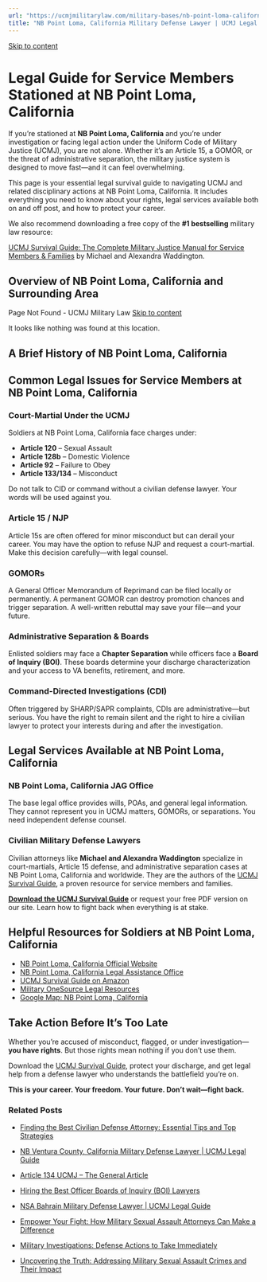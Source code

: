 ```yaml
---
url: "https://ucmjmilitarylaw.com/military-bases/nb-point-loma-california-military-defense-lawyer-ucmj-legal-guide/"
title: "NB Point Loma, California Military Defense Lawyer | UCMJ Legal Guide"
---
```


[Skip to content](https://ucmjmilitarylaw.com/military-bases/nb-point-loma-california-military-defense-lawyer-ucmj-legal-guide/#content)

# Legal Guide for Service Members Stationed at NB Point Loma, California

If you’re stationed at **NB Point Loma, California** and you’re under investigation or facing legal action under the Uniform Code of Military Justice (UCMJ), you are not alone. Whether it’s an Article 15, a GOMOR, or the threat of administrative separation, the military justice system is designed to move fast—and it can feel overwhelming.

This page is your essential legal survival guide to navigating UCMJ and related disciplinary actions at NB Point Loma, California. It includes everything you need to know about your rights, legal services available both on and off post, and how to protect your career.

We also recommend downloading a free copy of the **#1 bestselling** military law resource:

[UCMJ Survival Guide: The Complete Military Justice Manual for Service Members & Families](https://www.amazon.com/dp/B0FCDD3B2Z) by Michael and Alexandra Waddington.

## Overview of NB Point Loma, California and Surrounding Area

Page Not Found - UCMJ Military Law [Skip to content](https://ucmjmilitarylaw.com/military-bases/nb-point-loma-california-military-defense-lawyer-ucmj-legal-guide/%7Blocation7#content)

It looks like nothing was found at this location.

## A Brief History of NB Point Loma, California

## Common Legal Issues for Service Members at NB Point Loma, California

### Court-Martial Under the UCMJ

Soldiers at NB Point Loma, California face charges under:

- **Article 120** – Sexual Assault
- **Article 128b** – Domestic Violence
- **Article 92** – Failure to Obey
- **Article 133/134** – Misconduct

Do not talk to CID or command without a civilian defense lawyer. Your words will be used against you.

### Article 15 / NJP

Article 15s are often offered for minor misconduct but can derail your career. You may have the option to refuse NJP and request a court-martial. Make this decision carefully—with legal counsel.

### GOMORs

A General Officer Memorandum of Reprimand can be filed locally or permanently. A permanent GOMOR can destroy promotion chances and trigger separation. A well-written rebuttal may save your file—and your future.

### Administrative Separation & Boards

Enlisted soldiers may face a **Chapter Separation** while officers face a **Board of Inquiry (BOI)**. These boards determine your discharge characterization and your access to VA benefits, retirement, and more.

### Command-Directed Investigations (CDI)

Often triggered by SHARP/SAPR complaints, CDIs are administrative—but serious. You have the right to remain silent and the right to hire a civilian lawyer to protect your interests during and after the investigation.

## Legal Services Available at NB Point Loma, California

### NB Point Loma, California JAG Office

The base legal office provides wills, POAs, and general legal information. They cannot represent you in UCMJ matters, GOMORs, or separations. You need independent defense counsel.

### Civilian Military Defense Lawyers

Civilian attorneys like **Michael and Alexandra Waddington** specialize in court-martials, Article 15 defense, and administrative separation cases at NB Point Loma, California and worldwide. They are the authors of the [UCMJ Survival Guide](https://www.amazon.com/dp/B0FCDD3B2Z), a proven resource for service members and families.

**[Download the UCMJ Survival Guide](https://www.amazon.com/dp/B0FCDD3B2Z)** or request your free PDF version on our site. Learn how to fight back when everything is at stake.

## Helpful Resources for Soldiers at NB Point Loma, California

- [NB Point Loma, California Official Website](https://ucmjmilitarylaw.com/military-bases/nb-point-loma-california-military-defense-lawyer-ucmj-legal-guide/%7Blocation12%7D)
- [NB Point Loma, California Legal Assistance Office](https://ucmjmilitarylaw.com/military-bases/nb-point-loma-california-military-defense-lawyer-ucmj-legal-guide/%7Blocation13%7D)
- [UCMJ Survival Guide on Amazon](https://www.amazon.com/dp/B0FCDD3B2Z)
- [Military OneSource Legal Resources](https://www.militaryonesource.mil/legal/)
- [Google Map: NB Point Loma, California](https://ucmjmilitarylaw.com/military-bases/nb-point-loma-california-military-defense-lawyer-ucmj-legal-guide/%7Blocation14%7D)

## Take Action Before It’s Too Late

Whether you’re accused of misconduct, flagged, or under investigation— **you have rights**. But those rights mean nothing if you don’t use them.

Download the [UCMJ Survival Guide](https://www.amazon.com/dp/B0FCDD3B2Z), protect your discharge, and get legal help from a defense lawyer who understands the battlefield you’re on.

**This is your career. Your freedom. Your future. Don’t wait—fight back.**

### Related Posts

- [Finding the Best Civilian Defense Attorney: Essential Tips and Top Strategies](https://ucmjmilitarylaw.com/best-civilian-defense-attorney/)
- [NB Ventura County, California Military Defense Lawyer \| UCMJ Legal Guide](https://ucmjmilitarylaw.com/nb-ventura-county-california-military-defense-lawyer-ucmj-legal-guide/)
- [Article 134 UCMJ – The General Article](https://ucmjmilitarylaw.com/ucmj/article-134/)
- [Hiring the Best Officer Boards of Inquiry (BOI) Lawyers](https://ucmjmilitarylaw.com/military-defense-lawyers/boards-of-inquiry-lawyers/)

- [NSA Bahrain Military Defense Lawyer \| UCMJ Legal Guide](https://ucmjmilitarylaw.com/nsa-bahrain-military-defense-lawyer-ucmj-legal-guide/)
- [Empower Your Fight: How Military Sexual Assault Attorneys Can Make a Difference](https://ucmjmilitarylaw.com/military-sexual-assault-attorneys/)
- [Military Investigations: Defense Actions to Take Immediately](https://ucmjmilitarylaw.com/start-here/military-investigations-defense-actions-to-take-immediately/)
- [Uncovering the Truth: Addressing Military Sexual Assault Crimes and Their Impact](https://ucmjmilitarylaw.com/military-sexual-assault-crimes/)